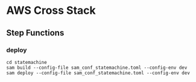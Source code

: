 # AWS Cross Stack
## Step Functions
### deploy
```
cd statemachine
sam build --config-file sam_conf_statemachine.toml --config-env dev
sam deploy --config-file sam_conf_statemachine.toml --config-env dev
```